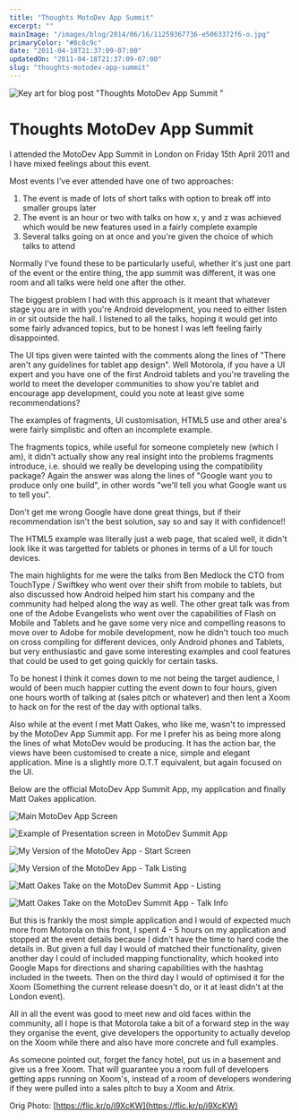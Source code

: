 ```yaml
---
title: "Thoughts MotoDev App Summit"
excerpt: ""
mainImage: "/images/blog/2014/06/16/11259367736-e5063372f6-o.jpg"
primaryColor: "#8c8c9c"
date: "2011-04-18T21:37:09-07:00"
updatedOn: "2011-04-18T21:37:09-07:00"
slug: "thoughts-motodev-app-summit"
---
```

![Key art for blog post "Thoughts MotoDev App Summit "](/images/blog/2014/06/16/11259367736-e5063372f6-o.jpg)

# Thoughts MotoDev App Summit 

I attended the MotoDev App Summit in London on Friday 15th April 2011 and I have mixed feelings about this event.

Most events I've ever attended have one of two approaches: 

1. The event is made of lots of short talks with option to break off into smaller groups later 
2. The event is an hour or two with talks on how x, y and z was achieved which would be new features used in a fairly complete example 
3. Several talks going on at once and you're given the choice of which talks to attend 

Normally I've found these to be particularly useful, whether it's just one part of the event or the entire thing, the app summit was different, it was one room and all talks were held one after the other.

The biggest problem I had with this approach is it meant that whatever stage you are in with you're Android development, you need to either listen in or sit outside the hall. I listened to all the talks, hoping it would get into some fairly advanced topics, but to be honest I was left feeling fairly disappointed.

The UI tips given were tainted with the comments along the lines of "There aren't any guidelines for tablet app design". Well Motorola, if you have a UI expert and you have one of the first Android tablets and you're traveling the world to meet the developer communities to show you're tablet and encourage app development, could you note at least give some recommendations?

The examples of fragments, UI customisation, HTML5 use and other area's were fairly simplistic and often an incomplete example.

The fragments topics, while useful for someone completely new (which I am), it didn't actually show any real insight into the problems fragments introduce, i.e. should we really be developing using the compatibility package? Again the answer was along the lines of "Google want you to produce only one build", in other words "we'll tell you what Google want us to tell you".

Don't get me wrong Google have done great things, but if their recommendation isn't the best solution, say so and say it with confidence!!

The HTML5 example was literally just a web page, that scaled well, it didn't look like it was targetted for tablets or phones in terms of a UI for touch devices. 

The main highlights for me were the talks from Ben Medlock the CTO from TouchType / Swiftkey who went over their shift from mobile to tablets, but also discussed how Android helped him start his company and the community had helped along the way as well. The other great talk was from one of the Adobe Evangelists who went over the capabilities of Flash on Mobile and Tablets and he gave some very nice and compelling reasons to move over to Adobe for mobile development, now he didn't touch too much on cross compiling for different devices, only Android phones and Tablets, but very enthusiastic and gave some interesting examples and cool features that could be used to get going quickly for certain tasks.

To be honest I think it comes down to me not being the target audience, I would of been much happier cutting the event down to four hours, given one hours worth of talking at (sales pitch or whatever) and then lent a Xoom to hack on for the rest of the day with optional talks. 

Also while at the event I met Matt Oakes, who like me, wasn't to impressed by the MotoDev App Summit app. For me I prefer his as being more along the lines of what MotoDev would be producing. It has the action bar, the views have been customised to create a nice, simple and elegant application. Mine is a slightly more O.T.T equivalent, but again focused on the UI. 

Below are the official MotoDev App Summit App, my application and finally Matt Oakes application. 

![Main MotoDev App Screen](/images/blog/2011/04/ss-0-320-480-160-0-652b37654ba712cf44fcac42b8a99f6c5210170d.jpg)

![Example of Presentation screen in MotoDev Summit App](/images/blog/2011/04/ss-1-320-480-160-0-48a7e896fb928026c0684702297cfe68d30eb242.jpg)

![My Version of the MotoDev App - Start Screen](/images/blog/2011/04/Motodev-start.png)

![My Version of the MotoDev App - Talk Listing](/images/blog/2011/04/Talk-List.png)

![Matt Oakes Take on the MotoDev Summit App - Listing](/images/blog/2011/04/ss-0-320-480-160-0-7159f4d8052fad3a662bb0448e32b25f32f40184.jpeg)

![Matt Oakes Take on the MotoDev Summit App - Talk Info](/images/blog/2011/04/ss-1-320-480-160-0-6e73b5ba5f390b70cb4728fe58e341d10eee5f81.jpeg) 

But this is frankly the most simple application and I would of expected much more from Motorola on this front, I spent 4 - 5 hours on my application and stopped at the event details because I didn't have the time to hard code the details in. But given a full day I would of matched their functionality, given another day I could of included mapping functionality, which hooked into Google Maps for directions and sharing capabilities with the hashtag included in the tweets. Then on the third day I would of optimised it for the Xoom (Something the current release doesn't do, or it at least didn't at the London event).

All in all the event was good to meet new and old faces within the community, all I hope is that Motorola take a bit of a forward step in the way they organise the event, give developers the opportunity to actually develop on the Xoom while there and also have more concrete and full examples.

As someone pointed out, forget the fancy hotel, put us in a basement and give us a free Xoom. That will guarantee you a room full of developers getting apps running on Xoom's, instead of a room of developers wondering if they were pulled into a sales pitch to buy a Xoom and Atrix.

Orig Photo: [https://flic.kr/p/i9XcKW](https://flic.kr/p/i9XcKW)